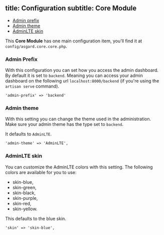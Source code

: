 title: Configuration
subtitle: Core Module
-------

- [Admin prefix](#admin-prefix)
- [Admin theme](#admin-theme)
- [AdminLTE skin](#adminlte-skin)

This **Core Module** has one main configuration item, you'll find it at `config/asgard.core.core.php`.

### <a class="anchor" name="admin-prefix" href="#admin-prefix"></a> Admin Prefix

With this configuration you can set how you access the admin dashboard. By default it is set to `backend`. Meaning you can access your admin dashboard on the following url `localhost:8000/backend` (if you're using the `artisan serve` command).

``` language-php
'admin-prefix' => 'backend'
```


### <a class="anchor" name="admin-theme" href="#admin-theme"></a> Admin theme

With this setting you can change the theme used in the administration. Make sure your admin theme has the type set to `backend`.

It defaults to `AdminLTE`.


``` .language-php
'admin-theme' => 'AdminLTE',
```


### <a class="anchor" name="adminlte-skin" href="#adminlte-skin"></a> AdminLTE skin

You can customize the AdminLTE colors with this setting. The following colors are available for you to use: 

- skin-blue, 
- skin-green, 
- skin-black, 
- skin-purple, 
- skin-red,
- skin-yellow.

This defaults to the blue skin.

``` .language-php
'skin' => 'skin-blue',
```

